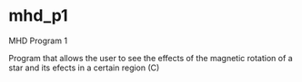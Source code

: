 # mhd_p1
MHD Program 1

Program that allows the user to see the effects of the magnetic rotation of a star and its efects in a certain region (C)
